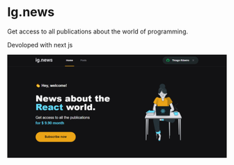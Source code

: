 # Ig.news

Get access to all publications about the world of programming.

Devoloped with next js

![alt imagem da aplicação](https://github.com/euthribeiro/ig-news/blob/master/public/exemple.PNG?raw=true)
